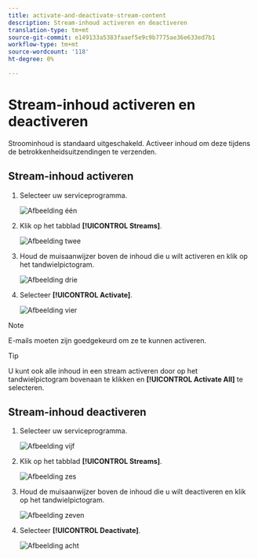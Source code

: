 ```yaml
---
title: activate-and-deactivate-stream-content
description: Stream-inhoud activeren en deactiveren
translation-type: tm+mt
source-git-commit: e149133a5383faaef5e9c9b7775ae36e633ed7b1
workflow-type: tm+mt
source-wordcount: '118'
ht-degree: 0%

---
```



# Stream-inhoud activeren en deactiveren

Stroominhoud is standaard uitgeschakeld. Activeer inhoud om deze tijdens de betrokkenheidsuitzendingen te verzenden.

## Stream-inhoud activeren

1. Selecteer uw serviceprogramma.

   ![Afbeelding één](/help/sky/assets/engagement-programs/activate-and-deactivate-stream-content/activate-and-deactivate-stream-content-1.png)

1. Klik op het tabblad **[!UICONTROL Streams]**.

   ![Afbeelding twee](/help/sky/assets/engagement-programs/activate-and-deactivate-stream-content/activate-and-deactivate-stream-content-2.png)

1. Houd de muisaanwijzer boven de inhoud die u wilt activeren en klik op het tandwielpictogram.

   ![Afbeelding drie](/help/sky/assets/engagement-programs/activate-and-deactivate-stream-content/activate-and-deactivate-stream-content-3.png)

1. Selecteer **[!UICONTROL Activate]**.

   ![Afbeelding vier](/help/sky/assets/engagement-programs/activate-and-deactivate-stream-content/activate-and-deactivate-stream-content-4.png)

>[!NOTE]
>
>E-mails moeten zijn goedgekeurd om ze te kunnen activeren.

>[!TIP]
>
>U kunt ook alle inhoud in een stream activeren door op het tandwielpictogram bovenaan te klikken en **[!UICONTROL Activate All]** te selecteren.

## Stream-inhoud deactiveren

1. Selecteer uw serviceprogramma.

   ![Afbeelding vijf](/help/sky/assets/engagement-programs/activate-and-deactivate-stream-content/activate-and-deactivate-stream-content-5.png)

1. Klik op het tabblad **[!UICONTROL Streams]**.

   ![Afbeelding zes](/help/sky/assets/engagement-programs/activate-and-deactivate-stream-content/activate-and-deactivate-stream-content-6.png)

1. Houd de muisaanwijzer boven de inhoud die u wilt deactiveren en klik op het tandwielpictogram.

   ![Afbeelding zeven](/help/sky/assets/engagement-programs/activate-and-deactivate-stream-content/activate-and-deactivate-stream-content-7.png)

1. Selecteer **[!UICONTROL Deactivate]**.

   ![Afbeelding acht](/help/sky/assets/engagement-programs/activate-and-deactivate-stream-content/activate-and-deactivate-stream-content-8.png)
